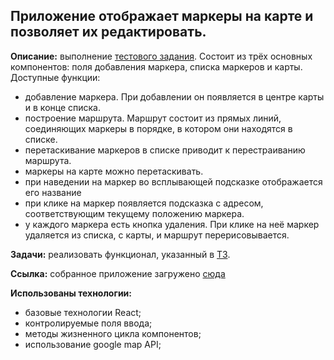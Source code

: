 ## Приложение отображает маркеры на карте и позволяет их редактировать.

**Описание:** выполнение [тестового задания](https://github.com/d00dde/React-map/blob/master/Documents/task.pdf). Состоит из трёх основных компонентов: поля добавления маркера, списка маркеров и карты.
 Доступные функции:
+ добавление маркера. При добавлении он появляется в центре карты и в конце списка.
+ построение маршрута. Маршрут состоит из прямых линий, соединяющих маркеры в порядке, в котором они находятся в списке.
+ перетаскивание маркеров в списке приводит к перестраиванию маршрута.
+ маркеры на карте можно перетаскивать.
+ при наведении на маркер во всплывающей подсказке отображается его название
+ при клике на маркер появляется подсказка с адресом, соответствующим текущему положению маркера.
+ у каждого маркера есть кнопка удаления. При клике на неё маркер удаляется из списка, с карты, и маршрут перерисовывается.


**Задачи:** реализовать функционал, указанный в [ТЗ](https://github.com/d00dde/React-map/blob/master/Documents/task.pdf).

**Ссылка:** собранное приложение загружено [сюда](https://d00dde.github.io/React-map/)

**Использованы технологии:** 
+ базовые технологии React; 
+ контролируемые поля ввода;
+ методы жизненного цикла компонентов;
+ использование google map API;
